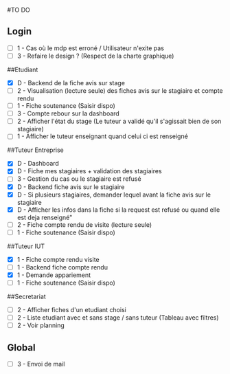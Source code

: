 #TO DO
## Login
 - [ ] 1 - Cas où le mdp est erroné / Utilisateur n'exite pas  
 - [ ] 3 - Refaire le design ? (Respect de la charte graphique)  
  
##Etudiant
 - [X] D - Backend de la fiche avis sur stage
 - [ ] 2 - Visualisation (lecture seule) des fiches avis sur le stagiaire et compte rendu  
 - [ ] 1 - Fiche soutenance (Saisir dispo)  
 - [ ] 3 - Compte rebour sur la dashboard  
 - [ ] 2 - Afficher l'état du stage (Le tuteur a validé qu'il s'agissait bien de son stagiaire)  
 - [ ] 1 - Afficher le tuteur enseignant quand celui ci est renseigné  

##Tuteur Entreprise
 - [x] D - Dashboard
 - [X] D - Fiche mes stagiaires + validation des stagiaires  
 - [ ] 3 - Gestion du cas ou le stagiaire est refusé  
 - [X] D - Backend fiche avis sur le stagiaire  
 - [X] D - Si plusieurs stagiaires, demander lequel avant la fiche avis sur le stagiaire  
 - [X] D - Afficher les infos dans la fiche si la request est refusé ou quand elle est deja renseigné"  
 - [ ] 2 - Fiche compte rendu de visite (lecture seule)  
 - [ ] 1 - Fiche soutenance (Saisir dispo)  
 
##Tuteur IUT
 - [X] 1 - Fiche compte rendu visite  
 - [ ] 1 - Backend fiche compte rendu
 - [X] 1 - Demande appariement  
 - [ ] 1 - Fiche soutenance (Saisir dispo)  
   
##Secretariat
 - [ ] 2 - Afficher fiches d'un etudiant choisi  
 - [ ] 2 - Liste etudiant avec et sans stage / sans tuteur (Tableau avec filtres)  
 - [ ] 2 - Voir planning  

## Global  
 - [ ] 3 - Envoi de mail  
